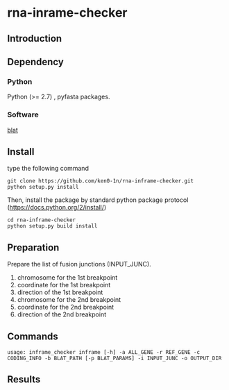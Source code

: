 # rna-inrame-checker 

## Introduction

## Dependency

### Python
Python (>= 2.7) , pyfasta packages.

### Software
[blat](https://genome.ucsc.edu/FAQ/FAQblat.html)

## Install

type the following command
```
git clone https://github.com/ken0-1n/rna-inframe-checker.git
python setup.py install
```

Then, install the package by standard python package protocol (https://docs.python.org/2/install/)
```
cd rna-inframe-checker
python setup.py build install
```

## Preparation

Prepare the list of fusion junctions (INPUT_JUNC).
1. chromosome for the 1st breakpoint
1. coordinate for the 1st breakpoint
1. direction of the 1st breakpoint
1. chromosome for the 2nd breakpoint
1. coordinate for the 2nd breakpoint
1. direction of the 2nd breakpoint

## Commands

```
usage: inframe_checker inframe [-h] -a ALL_GENE -r REF_GENE -c CODING_INFO -b BLAT_PATH [-p BLAT_PARAMS] -i INPUT_JUNC -o OUTPUT_DIR
```


## Results
